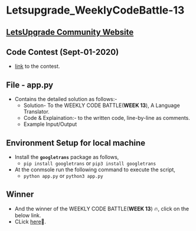 # Letsupgrade_WeeklyCodeBattle-13
## [LetsUpgrade Community Website](https://community.letsupgrade.in)

## __Code Contest__ (Sept-01-2020)
  - [link](https://community.letsupgrade.in/question/weekly-code-battle---week-13-5f4cd0e4a1477253181b832d) to the contest.

## File - app.py
  - Contains the detailed solution as follows:-
	- Solution- To the WEEKLY CODE BATTLE(__WEEK 13__), A Language Translator.
	- Code & Explaination:- to the written code, line-by-line as comments.
	- Example Input/Output

## Environment Setup for local machine
  - Install the __```googletrans```__ package as follows,
    - ```pip install googletrans``` or ```pip3 install googletrans```
  - At the conmsole run the following command to execute the script,
    - ```python app.py``` or ```python3 app.py```

## Winner
  - And the winner of the WEEKLY CODE BATTLE(__WEEK 13__) 🔥, click on the below link.
  - CLick [here](https://community.letsupgrade.in/post/weekly-code-battle---week-13-winner-5f55f13e0622a972cd855c34)🥳.

